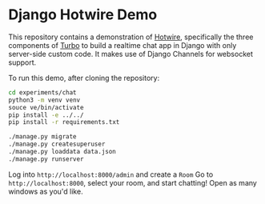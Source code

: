 # Django Hotwire Demo

This repository contains a demonstration of [Hotwire](https://hotwire.dev), specifically the three components of
[Turbo](https://turbo.hotwire.dev) to build a realtime chat app in Django with only server-side custom code. It makes use
of Django Channels for websocket support.

To run this demo, after cloning the repository:

```bash
cd experiments/chat
python3 -m venv venv
souce ve/bin/activate
pip install -e ../../
pip install -r requirements.txt

./manage.py migrate
./manage.py createsuperuser
./manage.py loaddata data.json
./manage.py runserver
```

Log into `http://localhost:8000/admin` and create a `Room`
Go to `http://localhost:8000`, select your room, and start chatting! Open as many windows as you'd like.
